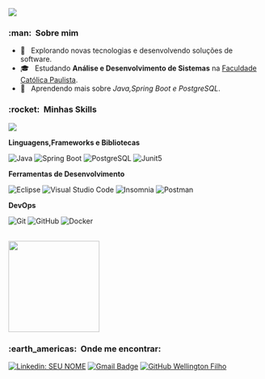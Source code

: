 ![](https://komarev.com/ghpvc/?username=wfilho91&color=006bed)

<h3> :man: &nbsp;Sobre mim </h3>

- 🤔 &nbsp; Explorando novas tecnologias e desenvolvendo soluções de software.
- 🎓 &nbsp; Estudando **Análise e Desenvolvimento de Sistemas** na <a href="https://ead.uca.edu.br/">Faculdade Católica Paulista</a>.
- 🌱 &nbsp; Aprendendo mais sobre *Java,Spring Boot e PostgreSQL*.

<h3> :rocket: &nbsp;Minhas Skills </h3>

![](https://github-readme-stats.vercel.app/api/top-langs/?username=wfilho91)

**Linguagens,Frameworks e Bibliotecas**

  ![Java](https://img.shields.io/badge/Java-ED8B00?style=for-the-badge&logo=java&logoColor=white)
  ![Spring Boot](https://img.shields.io/badge/Spring_Boot-F2F4F9?style=for-the-badge&logo=spring-boot)
  ![PostgreSQL](https://img.shields.io/badge/PostgreSQL-316192?style=for-the-badge&logo=postgresql&logoColor=white)
  ![Junit5](https://img.shields.io/badge/Junit5-25A162?style=for-the-badge&logo=junit5&logoColor=white)
 
 

**Ferramentas de Desenvolvimento**

  ![Eclipse](https://img.shields.io/badge/Eclipse-2C2255?style=for-the-badge&logo=eclipse&logoColor=white)
  ![Visual Studio Code](https://img.shields.io/badge/Visual_Studio_Code-0078D4?style=for-the-badge&logo=visual%20studio%20code&logoColor=white)
  ![Insomnia](https://img.shields.io/badge/Insomnia-5849be?style=for-the-badge&logo=Insomnia&logoColor=white)
  ![Postman](https://img.shields.io/badge/Postman-FF6C37?style=for-the-badge&logo=Postman&logoColor=white)



**DevOps**

  ![Git](https://img.shields.io/badge/Git-F05032?style=for-the-badge&logo=git&logoColor=white)
  ![GitHub](https://img.shields.io/badge/GitHub-100000?style=for-the-badge&logo=github&logoColor=white)
  ![Docker](https://img.shields.io/badge/Docker-2CA5E0?style=for-the-badge&logo=docker&logoColor=white)
  

<br/>

<a href="https://github.com/wfilho91">
  <img height="180em" src="https://github-readme-stats.vercel.app/api?username=wfilho91&theme=dracula&show_icons=true" />
</a>

<br/>

<h3> :earth_americas: &nbsp;Onde me encontrar: </h3> 

[![Linkedin: SEU NOME](https://img.shields.io/badge/-wellington91-blue?style=flat-square&logo=Linkedin&logoColor=white&link=LINK-DO-SEU-LINKEDIN)](https://www.linkedin.com/in/wellington91/)
[![Gmail Badge](https://img.shields.io/badge/-wellington79620@gmail.com-006bed?style=flat-square&logo=Gmail&logoColor=white&link=mailto:wellington79620@gmail.com)](mailto:wellington79620@gmail.com)
[![GitHub Wellington Filho]( https://img.shields.io/github/followers/wfilho91?label=follow&style=social)](https://github.com/wfilho91)
